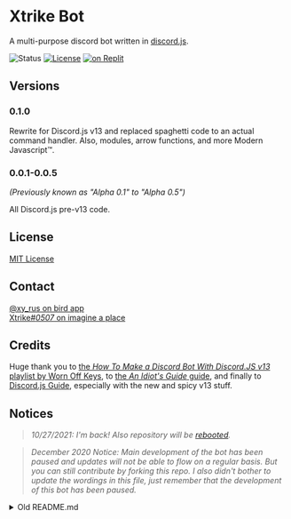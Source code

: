 # Xtrike Bot
A multi-purpose discord bot written in [discord.js](https://discord.js.org).

![Status](https://img.shields.io/uptimerobot/status/m786499889-6b41061a49e587f762227724?style=flat-square) [![License](https://img.shields.io/github/license/xyr11/xtrike-bot?style=flat-square)](#license) [![on Replit](https://img.shields.io/badge/on-Replit-blue?style=flat-square)](https://replit.com/@xyr11/xtrike-bot)

## Versions
### 0.1.0
Rewrite for Discord.js v13 and replaced spaghetti code to an actual command handler. Also, modules, arrow functions, and more Modern Javascript™.

### 0.0.1-0.0.5
*(Previously known as "Alpha 0.1" to "Alpha 0.5")*

All Discord.js pre-v13 code.

## License
[MIT License](https://github.com/xyr11/xtrike-bot/blob/main/LICENSE)

## Contact
[@xy_rus on bird app](https://twitter.com/xy_rus) <br>
[Xtrike#<i>0507</i> on imagine a place](https://discord.com)

## Credits
Huge thank you to [the *How To Make a Discord Bot With Discord.JS v13* playlist by Worn Off Keys](https://www.youtube.com/playlist?list=PLaxxQQak6D_f4Z5DtQo0b1McgjLVHmE8Q), to [the *An Idiot's Guide* guide](https://anidiots.guide/), and finally to [Discord.js Guide](https://discordjs.guide/), especially with the new and spicy v13 stuff.

## Notices
> *10/27/2021: I'm back! Also repository will be [rebooted](https://en.wikipedia.org/wiki/The_big_reset_button_in_the_sky).*

> *December 2020 Notice: Main development of the bot has been paused and updates will not be able to flow on a regular basis. But you can still contribute by forking this repo. I also didn't bother to update the wordings in this file, just remember that the development of this bot has been paused.*

<details>
<summary>Old README.md</summary>

## Features
Not much is implemented now, so there still isn't an official release.

Current features:
+ Checks how many are offline
+ Creates a "message" embed
+ Other stuff for fancy purposes only

### List of Commands
+ `online`
+ `hmm`
+ `echo`
+ `sad`
+ `message`
+ `ping`
+ `uptime`
+ `help`

#### Planned commands

+ subject
+ reqs
+ play
+ execute
+ timer
+ clock
+ oxford

## Technical info

### Hosted on
The bot is *now* hosted on [Repl.it](https://repl.it/~).

### Programming language
[Node.js](https://www.google.com/search?q=node.js "Search on Google") ([Javascript](https://www.google.com/search?q=javascript "Search on Google"))

Modules: discord.js

## Versions

### Alpha 0.5
*currently been working*

Visit the [official Discord support and Development server](#discord-support-and-development-server) to see its progress!

#### Planned Features
+  swearing auto-filter

#### Planned Fixes
+ [Uptime command display resetting #5](https://github.com/xyr11/xtrike-bot/issues/5 "See in Issues")
+ [Custom status resetting #7](https://github.com/xyr11/xtrike-bot/issues/7 "See in Issues")
+ [Add the command in error messages #4](https://github.com/xyr11/xtrike-bot/issues/4 "See in Issues")
+ [Info command not working #8](https://github.com/xyr11/xtrike-bot/issues/8 "See in Issues")


### Build-01 for Alpha 0.5
*the current, live version*

#### What's New
+ `ping` command will just edit its embed rather than re-sending the message
+ Switched hosting platform from Heroku to Repl.it, modules that aren't needed by Repl.it will not be deleted so that local development of the bot is possible and also because Heroku will be our backup platform
+ Removed the owner ID in the main file (index.js) and placed it in the .env file

[Current Issues](https://github.com/xyr11/xtrike-bot/issues "See in Issues")


### Alpha 0.4

#### What's New
```diff
+ Updated so that you can invite it on your own server!
+ Optimized all embed variables!
+ Revamped and optimized command finding to instead use arrays rather than your typical OR function
+ Added oxford to beta commands
+ Fixed a bug in the online command that it doesn't include Idle and Do Not Disturb members
+ Made uptime an official command
- Remove owner, no-sleep and restart commands completely
- Removed support for custom emojis from support server and replaced it with discord-wide emojis
```

[Current Issues](https://github.com/xyr11/xtrike-bot/issues "See in Issues")


### Alpha 0.3

#### What's New
```diff
+ Fixed echo command that crashes the bot after not mentioning someone
+ Added "no-sleep", "restart", "hmm" commands
+ Added "sad", "uptime", and "restart" as beta commands
+ Added all commands with its corresponding 'help' guides (e.g. ;ping help)
+ Added a new update naming system
- Removed "hmm" command from beta commands to be an official command
- No-sleep command deprecated
```

### Alpha 0.2 and 0.1
The bare bones of the bot, with very limited features.

No available data

</details>
